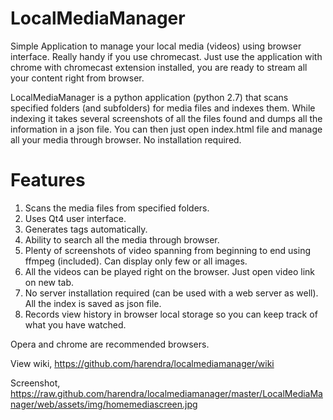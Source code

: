 LocalMediaManager
=================

Simple Application to manage your local media (videos) using browser interface. Really handy if you
use chromecast. Just use the application with chrome with chromecast extension installed, you are ready
to stream all your content right from browser.

LocalMediaManager is a python application (python 2.7) that scans specified folders (and subfolders) for media files and indexes them. While indexing it takes
several screenshots of all the files found and dumps all the information in a json file. You can then just open index.html file and manage all your media through browser. No installation required.

Features
=================
1. Scans the media files from specified folders.
2. Uses Qt4 user interface.
3. Generates tags automatically.
4. Ability to search all the media through browser.
5. Plenty of screenshots of video spanning from beginning to end using ffmpeg (included). Can display only few or all images.
6. All the videos can be played right on the browser. Just open video link on new tab.
7. No server installation required (can be used with a web server as well). All the index is saved as json file.
8. Records view history in browser local storage so you can keep track of what you have watched.

Opera and chrome are recommended browsers.

View wiki,
https://github.com/harendra/localmediamanager/wiki

Screenshot,
https://raw.github.com/harendra/localmediamanager/master/LocalMediaManager/web/assets/img/homemediascreen.jpg


